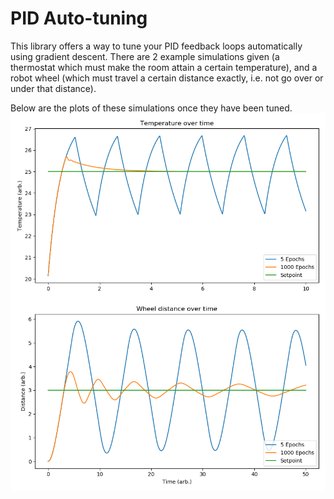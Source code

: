 # PID Auto-tuning
This library offers a way to tune your PID feedback loops automatically using gradient descent. There are 2 example simulations given (a thermostat which must make the room attain a certain temperature), and a robot wheel (which must travel a certain distance exactly, i.e. not go over or under that distance).

Below are the plots of these simulations once they have been tuned.
![example](example.png)
